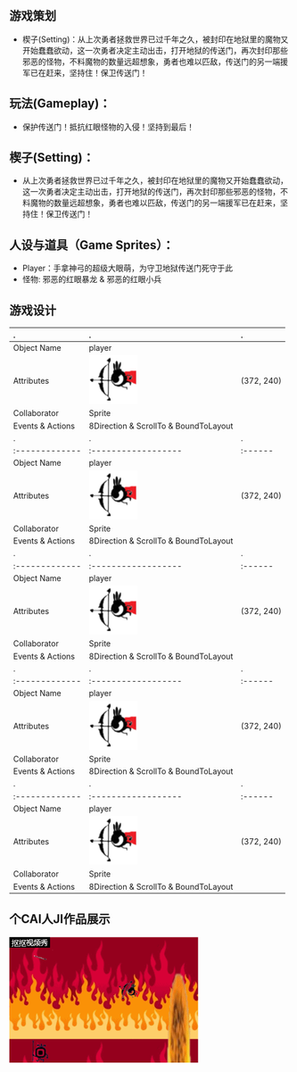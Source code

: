 ## 游戏策划
* 楔子(Setting)：从上次勇者拯救世界已过千年之久，被封印在地狱里的魔物又开始蠢蠢欲动，这一次勇者决定主动出击，打开地狱的传送门，再次封印那些邪恶的怪物，不料魔物的数量远超想象，勇者也难以匹敌，传送门的另一端援军已在赶来，坚持住！保卫传送门！
## 玩法(Gameplay)：
* 保护传送门！抵抗红眼怪物的入侵！坚持到最后！ 
## 楔子(Setting)：
* 从上次勇者拯救世界已过千年之久，被封印在地狱里的魔物又开始蠢蠢欲动，这一次勇者决定主动出击，打开地狱的传送门，再次封印那些邪恶的怪物，不料魔物的数量远超想象，勇者也难以匹敌，传送门的另一端援军已在赶来，坚持住！保卫传送门！ 
## 人设与道具（Game Sprites）： 
* Player：手拿神弓的超级大眼萌，为守卫地狱传送门死守于此 
* 怪物: 邪恶的红眼暴龙 & 邪恶的红眼小兵 
## 游戏设计
|   .  |          .    |          .       |
|:-------------|:------------------|:------|
|     Object Name       |  player |    |
| Attributes | ![](images/0.png)   | (372, 240)  |
| Collaborator | Sprite  |    |
| Events & Actions  | 8Direction & ScrollTo & BoundToLayout |  |
|   .  |          .    |          .       |
|:-------------|:------------------|:------|
|     Object Name       |  player |    |
| Attributes | ![](images/0.png)   | (372, 240)  |
| Collaborator | Sprite  |    |
| Events & Actions  | 8Direction & ScrollTo & BoundToLayout |  |
|   .  |          .    |          .       |
|:-------------|:------------------|:------|
|     Object Name       |  player |    |
| Attributes | ![](images/0.png)   | (372, 240)  |
| Collaborator | Sprite  |    |
| Events & Actions  | 8Direction & ScrollTo & BoundToLayout |  |
|   .  |          .    |          .       |
|:-------------|:------------------|:------|
|     Object Name       |  player |    |
| Attributes | ![](images/0.png)   | (372, 240)  |
| Collaborator | Sprite  |    |
| Events & Actions  | 8Direction & ScrollTo & BoundToLayout |  |
|   .  |          .    |          .       |
|:-------------|:------------------|:------|
|     Object Name       |  player |    |
| Attributes | ![](images/0.png)   | (372, 240)  |
| Collaborator | Sprite  |    |
| Events & Actions  | 8Direction & ScrollTo & BoundToLayout |  |
## 个CAI人JI作品展示
![](images/666.gif)